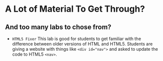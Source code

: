 # A Lot of Material To Get Through?
## And too many labs to chose from?

+ `HTML5 Fixer` This lab is good for students to get familiar with the difference between older versions of HTML and HTML5. Students are giving a website with things like `<div id="nav">` and asked to update the code to HTML5 `<nav>`.